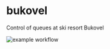 # bukovel
 Control of queues at ski resort Bukovel

![example workflow](https://github.com/lataniuk/bukovel/actions/workflows/main.yml/badge.svg)
